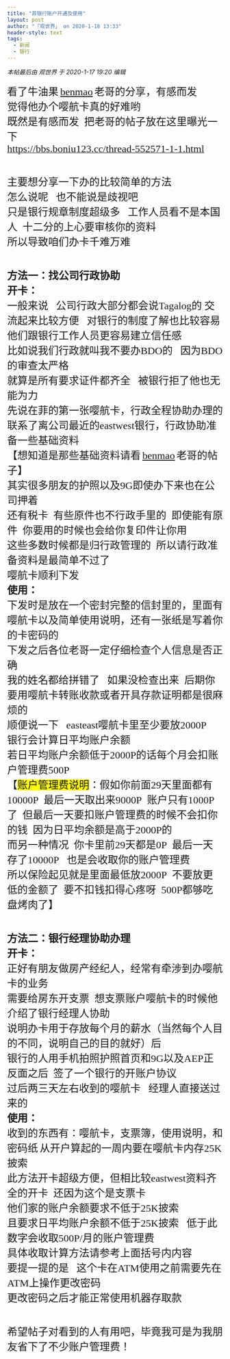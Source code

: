 ```yaml
---
title: "菲银行账户开通及使用"
layout: post
author: "「观世界」 on 2020-1-18 13:33"
header-style: text
tags:
  - 新闻
  - 银行
---
```


<head></head>
<body>
 <i class="pstatus"> 本帖最后由 观世界 于 2020-1-17 19:20 编辑 </i>
 <br> 
 <br> 
 <font face="黑体"><font size="5">看了牛油果</font></font>
 <font face="黑体"><font size="5"><a href="https://bbs.boniu123.cc/home.php?mod=space&amp;uid=955&amp;do=thread&amp;view=me&amp;from=space" target="_blank">benmao</a></font></font>
 <font face="黑体"><font size="5">老哥的分享，有感而发</font></font>
 <br> 
 <font face="黑体"><font size="5">觉得他办个嘤航卡真的好难哟</font></font>
 <br> 
 <font face="黑体"><font size="5">既然是有感而发&nbsp;&nbsp;把老哥的帖子放在这里曝光一下</font></font>
 <br> 
 <a href="https://bbs.boniu123.cc/thread-552571-1-1.html" target="_blank"><font face="黑体"><font size="5">https://bbs.boniu123.cc/thread-552571-1-1.html</font></font></a>
 <br> 
 <font face="黑体"><font size="5"><br> </font></font>
 <br> 
 <font face="黑体"><font size="5">主要想分享一下办的比较简单的方法</font></font>
 <br> 
 <font face="黑体"><font size="5">怎么说呢&nbsp; &nbsp;也不能说是歧视吧&nbsp; &nbsp;</font></font>
 <br> 
 <font face="黑体"><font size="5">只是银行规章制度超级多&nbsp; &nbsp;工作人员看不是本国人&nbsp;&nbsp;十二分的上心要审核你的资料</font></font>
 <br> 
 <font face="黑体"><font size="5">所以导致咱们办卡千难万难</font></font>
 <br> 
 <font face="黑体"><font size="5"><br> </font></font>
 <br> 
 <font face="黑体"><font size="5"><strong>方法一：找公司行政协助</strong></font></font>
 <br> 
 <font face="黑体"><font size="5"><strong>开卡：</strong></font></font>
 <br> 
 <font face="黑体"><font size="5">一般来说&nbsp; &nbsp;公司行政大部分都会说<font color="#222222">Tagalog</font>的 交流起来比较方便&nbsp; &nbsp;对银行的制度了解也比较容易</font></font>
 <br> 
 <font face="黑体"><font size="5">他们跟银行工作人员更容易建立信任感</font></font>
 <br> 
 <font face="黑体"><font size="5">比如说我们行政就叫我不要办BDO的&nbsp; &nbsp;因为BDO的审查太严格</font></font>
 <br> 
 <font face="黑体"><font size="5">就算是所有要求证件都齐全&nbsp; &nbsp;被银行拒了他也无能为力</font></font>
 <br> 
 <font face="黑体"><font size="5">先说在菲的第一张嘤航卡，行政全程协助办理的</font></font>
 <br> 
 <font face="黑体"><font size="5">联系了离公司最近的eastwest银行，行政协助准备一些基础资料</font></font>
 <br> 
 <font face="黑体"><font size="5">【想知道是那些基础资料请看</font></font>
 <font face="黑体"><font size="5"><a href="https://bbs.boniu123.cc/home.php?mod=space&amp;uid=955&amp;do=thread&amp;view=me&amp;from=space" target="_blank">benmao</a></font></font>
 <font face="黑体"><font size="5">老哥的帖子】</font></font>
 <br> 
 <font face="黑体"><font size="5">其实很多朋友的护照以及9G即使办下来也在公司押着</font></font>
 <br> 
 <font face="黑体"><font size="5">还有税卡&nbsp;&nbsp;有些原件也不行政手里的&nbsp;&nbsp;即使能有原件&nbsp;&nbsp;你要用的时候也会给你复印件让你用</font></font>
 <br> 
 <font face="黑体"><font size="5">这些多数时候都是归行政管理的&nbsp;&nbsp;所以请行政准备资料是最简单不过了</font></font>
 <br> 
 <font face="黑体"><font size="5">嘤航卡顺利下发&nbsp; &nbsp;</font></font>
 <br> 
 <font face="黑体"><font size="5"><strong>使用：</strong></font></font>
 <br> 
 <font face="黑体"><font size="5">下发时是放在一个密封完整的信封里的，里面有嘤航卡以及简单使用说明，还有一张纸是写着你的卡密码的</font></font>
 <br> 
 <font face="黑体"><font size="5">下发之后各位老哥一定仔细检查个人信息是否正确</font></font>
 <br> 
 <font face="黑体"><font size="5">我的姓名都给拼错了&nbsp; &nbsp;如果没检查出来&nbsp;&nbsp;后期你要用嘤航卡转账收款或者开具存款证明都是很麻烦的</font></font>
 <br> 
 <font face="黑体"><font size="5">顺便说一下&nbsp; &nbsp;easteast嘤航卡里至少要放2000P</font></font>
 <br> 
 <font face="黑体"><font size="5">银行会计算日平均账户余额&nbsp;&nbsp;</font></font>
 <br> 
 <font face="黑体"><font size="5">若日平均账户余额低于2000P的话每个月会扣账户管理费500P&nbsp;&nbsp;</font></font>
 <br> 
 <font face="黑体"><font size="5">【<font style="background-color:yellow">账户管理费说明</font>：假如你前面29天里面都有10000P&nbsp;&nbsp;最后一天取出来9000P&nbsp;&nbsp;账户只有1000P了&nbsp;&nbsp;但最后一天要扣账户管理费的时候不会扣你的钱&nbsp;&nbsp;因为日平均余额是高于2000P的</font></font>
 <br> 
 <font face="黑体"><font size="5">而另一种情况&nbsp;&nbsp;你卡里前29天都是0P&nbsp;&nbsp;最后一天存了10000P&nbsp; &nbsp;也是会收取你的账户管理费&nbsp; &nbsp;</font></font>
 <br> 
 <font face="黑体"><font size="5">所以保险起见就是里面最低放2000P&nbsp;&nbsp;不要放更低的金额了&nbsp;&nbsp;要不扣钱扣得心疼呀&nbsp;&nbsp;500P都够吃盘烤肉了】</font></font>
 <br> 
 <font face="黑体"><font size="5"><br> </font></font>
 <br> 
 <font face="黑体"><font size="5"><strong>方法二：银行经理协助办理</strong></font></font>
 <br> 
 <font face="黑体"><font size="5"><strong>开卡：</strong></font></font>
 <br> 
 <font face="黑体"><font size="5">正好有朋友做房产经纪人，经常有牵涉到办嘤航卡的业务</font></font>
 <br> 
 <font face="黑体"><font size="5">需要给房东开支票&nbsp;&nbsp;想支票账户嘤航卡的时候他介绍了银行经理人协助</font></font>
 <br> 
 <font face="黑体"><font size="5">说明办卡用于存放每个月的薪水（当然每个人目的不同，说明自己的目的就好）后</font></font>
 <br> 
 <font face="黑体"><font size="5">银行的人用手机拍照护照首页和9G以及AEP正反面之后&nbsp;&nbsp;签了一个银行的开账户协议</font></font>
 <br> 
 <font face="黑体"><font size="5">过后两三天左右收到的嘤航卡&nbsp; &nbsp;经理人直接送过来的&nbsp; &nbsp;</font></font>
 <br> 
 <font face="黑体"><font size="5"><strong>使用：</strong></font></font>
 <br> 
 <font face="黑体"><font size="5">收到的东西有：嘤航卡，支票簿，使用说明，和密码纸</font></font>
 <font face="黑体"><font size="5">从开户算起的一周内要在嘤航卡内存25K披索<br> </font></font>
 <font face="黑体"><font size="5">此方法开卡超级方便，但相比较eastwest资料齐全的开卡&nbsp;&nbsp;还因为这个是支票卡</font></font>
 <br> 
 <font face="黑体"><font size="5">他们家的账户余额要求不低于25K披索 </font></font>
 <br> 
 <font face="黑体"><font size="5">且要求日平均账户余额不低于25K披索&nbsp; &nbsp;低于此数字会收取500P/月的账户管理费</font></font>
 <br> 
 <font face="黑体"><font size="5">具体收取计算方法请参考上面括号内内容</font></font>
 <br> 
 <font face="黑体"><font size="5">要提一提的是&nbsp; &nbsp;这个卡在ATM使用之前需要先在ATM上操作更改密码</font></font>
 <br> 
 <font face="黑体"><font size="5">更改密码之后才能正常使用机器存取款</font></font>
 <br> 
 <font face="黑体"><font size="5"><br> </font></font>
 <br> 
 <font face="黑体"><font size="5">希望帖子对看到的人有用吧，毕竟我可是为我朋友省下了不少账户管理费！</font></font>
 <br> 
 <br> 
 <br>
</body>


